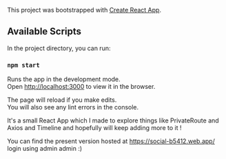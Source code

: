 This project was bootstrapped with [Create React App](https://github.com/facebook/create-react-app).

## Available Scripts

In the project directory, you can run:

### `npm start`

Runs the app in the development mode.<br />
Open [http://localhost:3000](http://localhost:3000) to view it in the browser.

The page will reload if you make edits.<br />
You will also see any lint errors in the console.


It's a small React App which I made to explore things like PrivateRoute and Axios and Timeline and hopefully will keep adding more to it !

You can find the present version hosted at https://social-b5412.web.app/
login using admin admin :)
